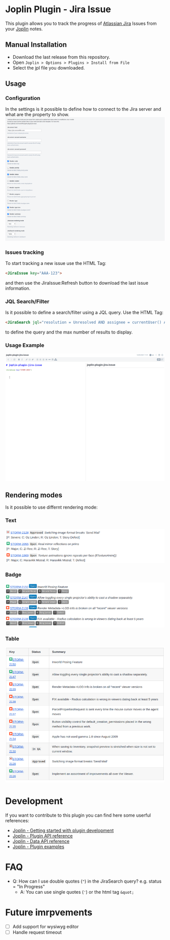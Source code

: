 # Joplin Plugin - Jira Issue

This plugin allows you to track the progress of [Atlassian Jira](https://www.atlassian.com/software/jira) Issues from your [Joplin](https://joplinapp.org/) notes.

## Manual Installation

- Download the last release from this repository.
- Open `Joplin > Options > Plugins > Install from File`
- Select the jpl file you downloaded.

## Usage
### Configuration
In the settings is it possible to define how to connect to the Jira server and what are the property to show.
![settings](./doc/settings.png)

### Issues tracking
To start tracking a new issue use the HTML Tag:
```md
<JiraIssue key="AAA-123">
```
and then use the JiraIssue:Refresh button to download the last issue information.

### JQL Search/Filter
Is it possible to define a search/filter using a JQL query. Use the HTML Tag:
```md
<JiraSearch jql="resolution = Unresolved AND assignee = currentUser() AND status = 'In Progress' order by priority DESC" max="10"></JiraSearch>
```
to define the query and the max number of results to display.

### Usage Example
![Usage example](./doc/usage_example.gif)

## Rendering modes
Is it possible to use differnt rendering mode:

### Text
![Rendering Mode Text](./doc/rendering_mode_text.png)

### Badge
![Rendering Mode Badge](./doc/rendering_mode_badge.png)

### Table
![Rendering Mode Table](./doc/rendering_mode_table.png)


# Development
If you want to contribute to this plugin you can find here some userful references:

- [Joplin - Getting started with plugin development](https://joplinapp.org/api/get_started/plugins/)
- [Joplin - Plugin API reference](https://joplinapp.org/api/references/plugin_api/classes/joplin.html)
- [Joplin - Data API reference](https://joplinapp.org/api/references/rest_api/)
- [Joplin - Plugin examples](https://github.com/laurent22/joplin/tree/dev/packages/app-cli/tests/support/plugins)


# FAQ
- Q: How can I use double quotes (`"`) in the JiraSearch query? e.g. status = "In Progress"
    - A: You can use single quotes (`'`) or the html tag `&quot;`


# Future imrpvements
- [ ] Add support for wysiwyg editor
- [ ] Handle request timeout
